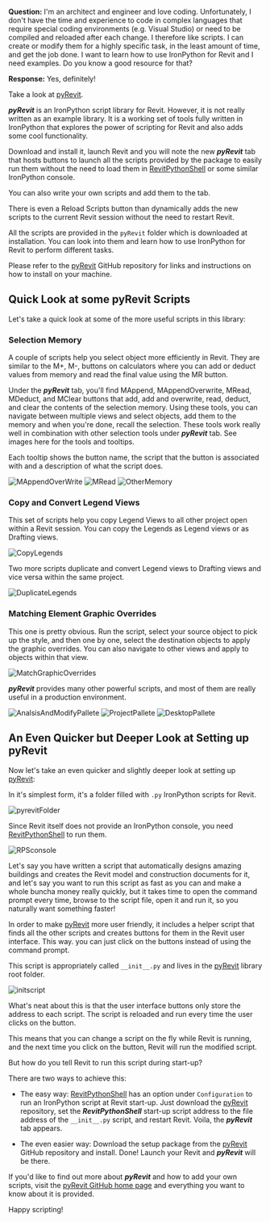 **Question:** I'm an architect and engineer and love coding.
Unfortunately, I don't have the time and experience to code in complex languages that require special coding environments (e.g. Visual Studio) or need to be compiled and reloaded after each change.
I therefore like scripts.
I can create or modify them for a highly specific task, in the least amount of time, and get the job done.
I want to learn how to use IronPython for Revit and I need examples.
Do you know a good resource for that?

**Response:** Yes, definitely!

Take a look at [pyRevit](https://github.com/eirannejad/pyRevit).

***pyRevit*** is an IronPython script library for Revit.
However, it is not really written as an example library.
It is a working set of tools fully written in IronPython that explores the power of scripting for Revit and also adds some cool functionality.

Download and install it, launch Revit and you will note the new ***pyRevit*** tab that hosts buttons to launch all the scripts provided by the package to easily run them without the need to load them in [RevitPythonShell](https://github.com/architecture-building-systems/revitpythonshell) or some similar IronPython console.

You can also write your own scripts and add them to the tab.

There is even a Reload Scripts button than dynamically adds the new scripts to the current Revit session without the need to restart Revit.

All the scripts are provided in the `pyRevit` folder which is downloaded at installation.
You can look into them and learn how to use IronPython for Revit to perform different tasks.

Please refer to the [pyRevit](https://github.com/eirannejad/pyRevit) GitHub repository for links and instructions on how to install on your machine.


## Quick Look at some pyRevit Scripts

Let's take a quick look at some of the more useful scripts in this library:

### Selection Memory

A couple of scripts help you select object more efficiently in Revit. They are similar to the M+, M-, buttons on calculators where you can add or deduct values from memory and read the final value using the MR button.

Under the ***pyRevit*** tab, you'll find MAppend, MAppendOverwrite, MRead, MDeduct, and MClear buttons that add, add and overwrite, read, deduct, and clear the contents of the selection memory. Using these tools, you can navigate between multiple views and select objects, add them to the memory and when you're done, recall the selection. These tools work really well in combination with other selection tools under ***pyRevit*** tab. See images here for the tools and tooltips.

Each tooltip shows the button name, the script that the button is associated with and a description of what the script does.

![MAppendOverWrite](http://eirannejad.github.io/pyRevit/images/mappendoverwrite.png)
![MRead](http://eirannejad.github.io/pyRevit/images/mread.png)
![OtherMemory](http://eirannejad.github.io/pyRevit/images/othermemory.png)

### Copy and Convert Legend Views

This set of scripts help you copy Legend Views to all other project open within a Revit session.
You can copy the Legends as Legend views or as Drafting views.

![CopyLegends](http://eirannejad.github.io/pyRevit/images/copylegends.png)

Two more scripts duplicate and convert Legend views to Drafting views and vice versa within the same project.

![DuplicateLegends](http://eirannejad.github.io/pyRevit/images/convertlegends.png)

### Matching Element Graphic Overrides

This one is pretty obvious. Run the script, select your source object to pick up the style, and then one by one, select the destination objects to apply the graphic overrides. You can also navigate to other views and apply to objects within that view.

![MatchGraphicOverrides](http://eirannejad.github.io/pyRevit/images/matchgraphicoverrides.png)

***pyRevit*** provides many other powerful scripts, and most of them are really useful in a production environment.

![AnalsisAndModifyPallete](http://eirannejad.github.io/pyRevit/images/analysisandmodifypallete.png)
![ProjectPallete](http://eirannejad.github.io/pyRevit/images/projectpallete.png)
![DesktopPallete](http://eirannejad.github.io/pyRevit/images/desktoppallete.png)


## An Even Quicker but Deeper Look at Setting up pyRevit

Now let's take an even quicker and slightly deeper look at setting up [pyRevit](https://github.com/eirannejad/pyRevit):

In it's simplest form, it's a folder filled with `.py` IronPython scripts for Revit.

![pyrevitFolder](http://eirannejad.github.io/pyRevit/images/pyrevitfolder.png)

Since Revit itself does not provide an IronPython console, you
need [RevitPythonShell](https://github.com/architecture-building-systems/revitpythonshell) to
run them.

![RPSconsole](http://eirannejad.github.io/pyRevit/images/revitpythonshellconsole.png)

Let's say you have written a script that automatically designs amazing buildings and creates the Revit model and construction documents for it, and let's say you want to run this script as fast as you can and make a whole buncha money really quickly, but it takes time to open the command prompt every time, browse to the script file, open it and run it, so you naturally want something faster!

In order to make [pyRevit](https://github.com/eirannejad/pyRevit) more user friendly, it includes a helper script that finds all the other scripts and creates buttons for them in the Revit user interface.
This way. you can just click on the buttons instead of using the command prompt.

This script is appropriately called `__init__.py` and lives in
the [pyRevit](https://github.com/eirannejad/pyRevit) library root folder.

![initscript](http://eirannejad.github.io/pyRevit/images/initscript.png)

What's neat about this is that the user interface buttons only store the address to each script.
The script is reloaded and run every time the user clicks on the button.

This means that you can change a script on the fly while Revit is running, and the next time you click on the button, Revit will run the modified script.

But how do you tell Revit to run this script during start-up?

There are two ways to achieve this:

- The easy way:
[RevitPythonShell](https://github.com/architecture-building-systems/revitpythonshell) has
an option under `Configuration` to run an IronPython script at Revit start-up. Just download
the [pyRevit](https://github.com/eirannejad/pyRevit) repository,
set the ***RevitPythonShell*** start-up script address to the file address of the `__init__.py` script, and restart Revit.
Voila, the ***pyRevit*** tab appears.

- The even easier way:
Download the setup package from
the [pyRevit](https://github.com/eirannejad/pyRevit) GitHub repository and install.
Done! Launch your Revit and ***pyRevit*** will be there.

If you'd like to find out more about ***pyRevit*** and how to add your own scripts, visit the [pyRevit GitHub home page](https://github.com/eirannejad/pyRevit) and everything you want to know about it is provided.

Happy scripting!
